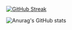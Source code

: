 [![GitHub Streak](http://github-readme-streak-stats.herokuapp.com?user=felbus&theme=dark&background=000000)](https://git.io/streak-stats)

![Anurag's GitHub stats](https://github-readme-stats.vercel.app/api?username=felbus&theme=dark&show_icons=true)

